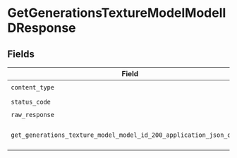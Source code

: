 # GetGenerationsTextureModelModelIDResponse


## Fields

| Field                                                                                                                                           | Type                                                                                                                                            | Required                                                                                                                                        | Description                                                                                                                                     |
| ----------------------------------------------------------------------------------------------------------------------------------------------- | ----------------------------------------------------------------------------------------------------------------------------------------------- | ----------------------------------------------------------------------------------------------------------------------------------------------- | ----------------------------------------------------------------------------------------------------------------------------------------------- |
| `content_type`                                                                                                                                  | *str*                                                                                                                                           | :heavy_check_mark:                                                                                                                              | N/A                                                                                                                                             |
| `status_code`                                                                                                                                   | *int*                                                                                                                                           | :heavy_check_mark:                                                                                                                              | N/A                                                                                                                                             |
| `raw_response`                                                                                                                                  | [requests.Response](https://requests.readthedocs.io/en/latest/api/#requests.Response)                                                           | :heavy_minus_sign:                                                                                                                              | N/A                                                                                                                                             |
| `get_generations_texture_model_model_id_200_application_json_object`                                                                            | [Optional[GetGenerationsTextureModelModelID200ApplicationJSON]](../../models/operations/getgenerationstexturemodelmodelid200applicationjson.md) | :heavy_minus_sign:                                                                                                                              | Responses for GET /api/rest/v1/generations-texture/model/{modelId}                                                                              |
